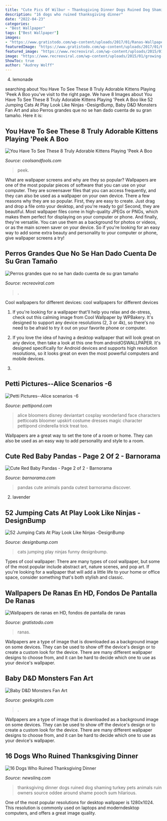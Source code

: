 ```yaml
---
title: "Cute Pics Of Wilbur ~ Thanksgiving Dinner Dogs Ruined Dog Shaming Turkey Pets Animals Ruin Owners Source Oddee Around Shame Pooch Sum Hilarious"
description: "16 dogs who ruined thanksgiving dinner"
date: "2022-04-23"
categories:
- "Best Wallpaper"
tags: ["Best Wallpaper"]
images:
- "https://www.gratistodo.com/wp-content/uploads/2017/01/Ranas-Wallpapers-12-800x450.jpg"
featuredImage: "https://www.gratistodo.com/wp-content/uploads/2017/01/Ranas-Wallpapers-12-800x450.jpg"
featured_image: "https://www.recreoviral.com/wp-content/uploads/2015/01/growing-up-sucks-cute-dogs-010-funny-bits-562x750.jpg"
image: "https://www.recreoviral.com/wp-content/uploads/2015/01/growing-up-sucks-cute-dogs-010-funny-bits-562x750.jpg"
ShowToc: true
author: "Audrey Wolff"
---
```



4. lemonade 

	

		
searching about You Have To See These 8 Truly Adorable Kittens Playing &#039;Peek A Boo you've visit to the right page. We have 8 Images about You Have To See These 8 Truly Adorable Kittens Playing &#039;Peek A Boo like 52 Jumping Cats At Play Look Like Ninjas -DesignBump, Baby D&amp;D Monsters Fan Art and also Perros grandes que no se han dado cuenta de su gran tamaño. Here it is:
		
    
## You Have To See These 8 Truly Adorable Kittens Playing &#039;Peek A Boo

<img loading=lazy src="https://coolsandfools.com/wp-content/uploads/2014/09/peekaboo-cat-6.jpg" onerror="this.onerror=null;this.src='https://tse3.mm.bing.net/th?id=OIP.m_zuj6DjFqSrtzyqove5AAHaLI&amp;pid=15.1';" alt="You Have To See These 8 Truly Adorable Kittens Playing &#039;Peek A Boo">

_Source: coolsandfools.com_

>peek. 

	

What are wallpaper screens and why are they so popular?
Wallpapers are one of the most popular pieces of software that you can use on your computer. They are screensaver files that you can access frequently, and they can also be used as a wallpaper on your own device. There a few reasons why they are so popular. First, they are easy to create. Just drag and drop a file onto your desktop, and you're ready to go! Second, they are beautiful. Most wallpaper files come in high-quality JPEGs or PNGs, which makes them perfect for displaying on your computer or phone. And finally, they're versatile. You can use them as a background for photos or videos, or as the main screen saver on your device. So if you're looking for an easy way to add some extra beauty and personality to your computer or phone, give wallpaper screens a try!

    
## Perros Grandes Que No Se Han Dado Cuenta De Su Gran Tamaño

<img loading=lazy src="https://www.recreoviral.com/wp-content/uploads/2015/01/growing-up-sucks-cute-dogs-010-funny-bits-562x750.jpg" onerror="this.onerror=null;this.src='https://tse1.mm.bing.net/th?id=OIP.ixyNTR7t_kOKqzxoHWvLpwHaJ4&amp;pid=15.1';" alt="Perros grandes que no se han dado cuenta de su gran tamaño">

_Source: recreoviral.com_

>. 

	

Cool wallpapers for different devices:
cool wallpapers for different devices 

1. If you're looking for a wallpaper that'll help you relax and de-stress, check out this calming image from Cool Wallpaper by WPBakery. It's designed to support any device resolutions (2, 3 or 4k), so there's no need to be afraid to try it out on your favorite phone or computer.

2. If you love the idea of having a desktop wallpaper that will look great on any device, then take a look at this one from androidOSWALLPAPER. It's designed specifically for Android devices and supports high resolution resolutions, so it looks great on even the most powerful computers and mobile devices.

3.

    
## Petti Pictures--Alice Scenarios -6

<img loading=lazy src="http://www.pettipond.com/laterimages/alice_in_playland/121112.jpg" onerror="this.onerror=null;this.src='https://tse2.mm.bing.net/th?id=OIP.cybxBUSgsWL3MzzOQtlt1QHaNK&amp;pid=15.1';" alt="Petti Pictures--Alice scenarios -6">

_Source: pettipond.com_

>alice bloomers disney deviantart cosplay wonderland face characters petticoats bloomer upskirt costume dresses magic character pettipond cinderella trick treat too. 

	

Wallpapers are a great way to set the tone of a room or home. They can also be used as an easy way to add personality and style to a room.

    
## Cute Red Baby Pandas - Page 2 Of 2 - Barnorama

<img loading=lazy src="http://www.barnorama.com/wp-content/uploads/2011/02/1744.jpg" onerror="this.onerror=null;this.src='https://tse4.mm.bing.net/th?id=OIP.EbxqL85DB3-v8xXQSdF9bwHaJ3&amp;pid=15.1';" alt="Cute Red Baby Pandas - Page 2 of 2 - Barnorama">

_Source: barnorama.com_

>pandas cute animals panda cutest barnorama discover. 

	

2. lavender 

    
## 52 Jumping Cats At Play Look Like Ninjas -DesignBump

<img loading=lazy src="https://designbump.com/wp-content/uploads/2014/09/funny-jumping-cats-94__880.jpg" onerror="this.onerror=null;this.src='https://tse2.mm.bing.net/th?id=OIP.-UN9H4cADM2kyLpBIN47lQHaLG&amp;pid=15.1';" alt="52 Jumping Cats At Play Look Like Ninjas -DesignBump">

_Source: designbump.com_

>cats jumping play ninjas funny designbump. 

	

Types of cool wallpaper:
There are many types of cool wallpaper, but some of the most popular include abstract art, nature scenes, and pop art. If you're looking for a wallpaper that will add a little life to your home or office space, consider something that's both stylish and classic.

    
## Wallpapers De Ranas En HD, Fondos De Pantalla De Ranas

<img loading=lazy src="https://www.gratistodo.com/wp-content/uploads/2017/01/Ranas-Wallpapers-12-800x450.jpg" onerror="this.onerror=null;this.src='https://tse1.mm.bing.net/th?id=OIP.f2dp2YW82D9S8kHQGXZHiwHaEK&amp;pid=15.1';" alt="Wallpapers de ranas en HD, fondos de pantalla de ranas">

_Source: gratistodo.com_

>ranas. 

	

Wallpapers are a type of image that is downloaded as a background image on some devices. They can be used to show off the device's design or to create a custom look for the device. There are many different wallpaper designs to choose from, and it can be hard to decide which one to use as your device's wallpaper.

    
## Baby D&amp;D Monsters Fan Art

<img loading=lazy src="http://geekxgirls.com/images/_articles2/baby-monsters-02.jpg" onerror="this.onerror=null;this.src='https://tse1.mm.bing.net/th?id=OIP.WHgqZhHd2IhHXy38DvOp4gHaKi&amp;pid=15.1';" alt="Baby D&amp;D Monsters Fan Art">

_Source: geekxgirls.com_

>. 

	

Wallpapers are a type of image that is downloaded as a background image on some devices. They can be used to show off the device's design or to create a custom look for the device. There are many different wallpaper designs to choose from, and it can be hard to decide which one to use as your device's wallpaper.

    
## 16 Dogs Who Ruined Thanksgiving Dinner

<img loading=lazy src="http://www.newslinq.com/wp-content/uploads/2014/11/23934.jpg" onerror="this.onerror=null;this.src='https://tse1.mm.bing.net/th?id=OIP.xPCrSfa5W0xCaFJ5jFgoEAHaJ5&amp;pid=15.1';" alt="16 Dogs Who Ruined Thanksgiving Dinner">

_Source: newslinq.com_

>thanksgiving dinner dogs ruined dog shaming turkey pets animals ruin owners source oddee around shame pooch sum hilarious. 

	

One of the most popular resolutions for desktop wallpaper is 1280x1024. This resolution is commonly used on laptops and moderndesktop computers, and offers a great image quality.

